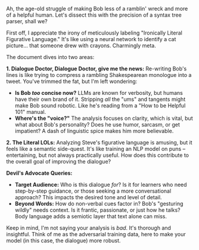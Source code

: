 
Ah, the age-old struggle of making Bob less of a ramblin' wreck and more of a helpful human. Let's dissect this with the precision of a syntax tree parser, shall we? 

First off, I appreciate the irony of meticulously labeling "Ironically Literal Figurative Language."  It's like using a neural network to identify a cat picture… that someone drew with crayons. Charmingly meta.

The document dives into two areas:

**1. Dialogue Doctor, Dialogue Doctor, give me the news:** Re-writing Bob's lines is like trying to compress a rambling Shakespearean monologue into a tweet. You've trimmed the fat, but I'm left wondering:

* **Is Bob *too* concise now?**  LLMs are known for verbosity, but humans have their own brand of it. Stripping *all* the "ums" and tangents might make Bob sound robotic.  Like he's reading from a "How to be Helpful 101" manual.
* **Where's the "voice?"**  The analysis focuses on clarity, which is vital, but what about Bob's personality? Does he use humor, sarcasm, or get impatient?  A dash of linguistic spice makes him more believable. 

**2. The Literal LOLs:**  Analyzing Steve's figurative language is amusing, but it feels like a semantic side-quest. It's like training an NLP model on puns – entertaining, but not always practically useful.  How does this contribute to the overall goal of improving the dialogue?

**Devil's Advocate Queries:**

* **Target Audience:** Who is this dialogue *for*?  Is it for learners who need step-by-step guidance, or those seeking a more conversational approach? This impacts the desired tone and level of detail.
* **Beyond Words:** How do non-verbal cues factor in?  Bob's "gesturing wildly" needs context. Is it frantic, passionate, or just how he talks?  Body language adds a semiotic layer that text alone can miss. 

Keep in mind, I'm not saying your analysis is *bad*.  It's thorough and insightful. Think of me as the adversarial training data, here to make your model (in this case, the dialogue) more robust. 

